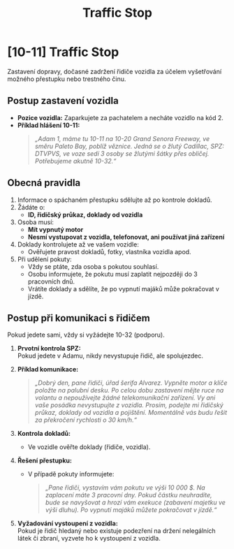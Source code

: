 ﻿---
title: Traffic Stop
description: Návod pro správný traffic stop
---

<script setup>
    document.title = "LEA | " + __pageData.title

    const ogTitle = document.createElement("meta");
    ogTitle.setAttribute("property", "og:title");
    ogTitle.setAttribute("content", "LEA Příručka | " + __pageData.title);
    document.head.appendChild(ogTitle);
</script>

# [10-11] Traffic Stop

Zastavení dopravy, dočasné zadržení řidiče vozidla za účelem vyšetřování možného přestupku nebo trestného činu.

## Postup zastavení vozidla

- **Pozice vozidla:** Zaparkujete za pachatelem a necháte vozidlo na kód 2.  
- **Příklad hlášení 10-11:**  
   > *„Adam 1, máme tu 10-11 na 10-20 Grand Senora Freeway, ve směru Paleto Bay, poblíž věznice. Jedná se o žlutý Cadillac, SPZ: DTVPVS, ve voze sedí 3 osoby se žlutými šátky přes obličej. Potřebujeme akutně 10-32.“*

## Obecná pravidla

1. Informace o spáchaném přestupku sdělujte až po kontrole dokladů.  
2. Žádáte o:  
   - **ID, řidičský průkaz, doklady od vozidla**  
3. Osoba musí:  
   - **Mít vypnutý motor**  
   - **Nesmí vystupovat z vozidla, telefonovat, ani používat jiná zařízení**  
4. Doklady kontrolujete až ve vašem vozidle:  
   - Ověřujete pravost dokladů, fotky, vlastníka vozidla apod.  
5. Při udělení pokuty:  
   - Vždy se ptáte, zda osoba s pokutou souhlasí.  
   - Osobu informujete, že pokutu musí zaplatit nejpozději do 3 pracovních dnů.  
   - Vrátíte doklady a sdělíte, že po vypnutí majáků může pokračovat v jízdě.  

## Postup při komunikaci s řidičem

Pokud jedete sami, vždy si vyžádejte 10-32 (podporu).  

1. **Prvotní kontrola SPZ:**  
   Pokud jedete v Adamu, nikdy nevystupuje řidič, ale spolujezdec.  

2. **Příklad komunikace:**  
   > *„Dobrý den, pane řidiči, úřad šerifa Alvarez. Vypněte motor a klíče položte na palubní desku. Po celou dobu zastavení mějte ruce na volantu a nepoužívejte žádné telekomunikační zařízení. Vy ani vaše posádka nevystupujte z vozidla. Prosím, podejte mi řidičský průkaz, doklady od vozidla a pojištění. Momentálně vás budu řešit za překročení rychlosti o 30 km/h.“*

3. **Kontrola dokladů:**  
   - Ve vozidle ověřte doklady (řidiče, vozidla).  

4. **Řešení přestupku:**  
   - V případě pokuty informujete:  
     > *„Pane řidiči, vystavím vám pokutu ve výši 10 000 $. Na zaplacení máte 3 pracovní dny. Pokud částku neuhradíte, bude se navyšovat a hrozí vám exekuce (zabavení majetku ve výši dluhu). Po vypnutí majáků můžete pokračovat v jízdě.“*  

5. **Vyžadování vystoupení z vozidla:**  
   Pokud je řidič hledaný nebo existuje podezření na držení nelegálních látek či zbraní, vyzvete ho k vystoupení z vozidla.  
